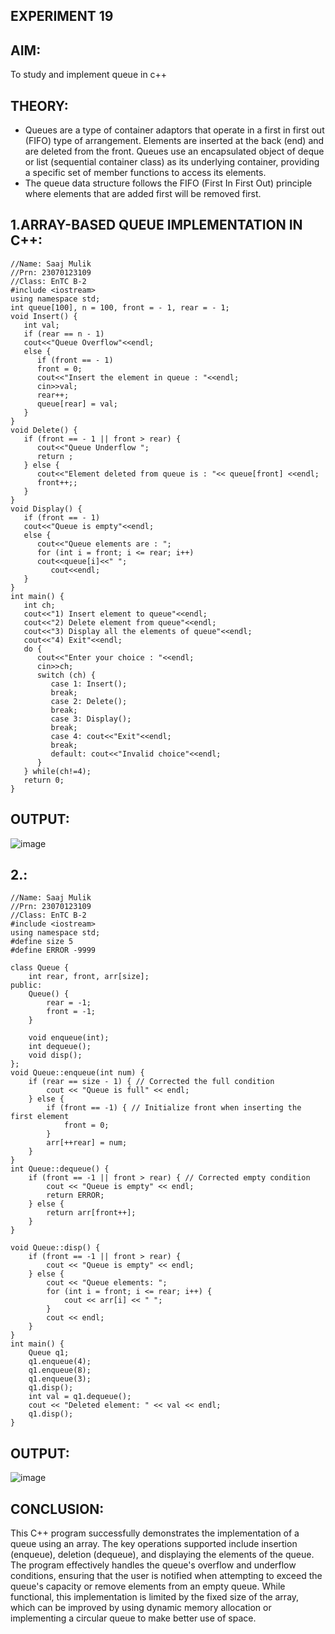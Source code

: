 ## EXPERIMENT 19

## AIM:
To study and implement queue in c++

## THEORY:

* Queues are a type of container adaptors that operate in a first in first out (FIFO) type of arrangement. Elements are inserted at the back (end) and are deleted from the front. Queues use an encapsulated object of deque or list (sequential container class) as its underlying container, providing a specific set of member functions to access its elements.
* The queue data structure follows the FIFO (First In First Out) principle where elements that are added first will be removed first.

## 1.ARRAY-BASED QUEUE IMPLEMENTATION IN C++:
~~~
//Name: Saaj Mulik
//Prn: 23070123109
//Class: EnTC B-2
#include <iostream>
using namespace std;
int queue[100], n = 100, front = - 1, rear = - 1;
void Insert() {
   int val;
   if (rear == n - 1)
   cout<<"Queue Overflow"<<endl;
   else {
      if (front == - 1)
      front = 0;
      cout<<"Insert the element in queue : "<<endl;
      cin>>val;
      rear++;
      queue[rear] = val;
   }
}
void Delete() {
   if (front == - 1 || front > rear) {
      cout<<"Queue Underflow ";
      return ;
   } else {
      cout<<"Element deleted from queue is : "<< queue[front] <<endl;
      front++;;
   }
}
void Display() {
   if (front == - 1)
   cout<<"Queue is empty"<<endl;
   else {
      cout<<"Queue elements are : ";
      for (int i = front; i <= rear; i++)
      cout<<queue[i]<<" ";
         cout<<endl;
   }
}
int main() {
   int ch;
   cout<<"1) Insert element to queue"<<endl;
   cout<<"2) Delete element from queue"<<endl;
   cout<<"3) Display all the elements of queue"<<endl;
   cout<<"4) Exit"<<endl;
   do {
      cout<<"Enter your choice : "<<endl;
      cin>>ch;
      switch (ch) {
         case 1: Insert();
         break;
         case 2: Delete();
         break;
         case 3: Display();
         break;
         case 4: cout<<"Exit"<<endl;
         break;
         default: cout<<"Invalid choice"<<endl;
      }
   } while(ch!=4);
   return 0;
}
~~~

## OUTPUT:

![image](https://github.com/user-attachments/assets/f2e88907-6508-49ad-be4a-b50ef15544ad)

## 2.:
~~~
//Name: Saaj Mulik
//Prn: 23070123109
//Class: EnTC B-2
#include <iostream>
using namespace std;
#define size 5
#define ERROR -9999

class Queue {
    int rear, front, arr[size];
public:
    Queue() {
        rear = -1;
        front = -1;
    }

    void enqueue(int);
    int dequeue();
    void disp();
};
void Queue::enqueue(int num) {
    if (rear == size - 1) { // Corrected the full condition
        cout << "Queue is full" << endl;
    } else {
        if (front == -1) { // Initialize front when inserting the first element
            front = 0;
        }
        arr[++rear] = num;
    }
}
int Queue::dequeue() {
    if (front == -1 || front > rear) { // Corrected empty condition
        cout << "Queue is empty" << endl;
        return ERROR;
    } else {
        return arr[front++];
    }
}

void Queue::disp() {
    if (front == -1 || front > rear) {
        cout << "Queue is empty" << endl;
    } else {
        cout << "Queue elements: ";
        for (int i = front; i <= rear; i++) {
            cout << arr[i] << " ";
        }
        cout << endl;
    }
}
int main() {
    Queue q1;
    q1.enqueue(4);
    q1.enqueue(8);
    q1.enqueue(3);
    q1.disp();
    int val = q1.dequeue();
    cout << "Deleted element: " << val << endl;
    q1.disp();
}
~~~

## OUTPUT:

![image](https://github.com/user-attachments/assets/8d85846e-e618-4d61-9314-cfe71bf4e816)

## CONCLUSION:
This C++ program successfully demonstrates the implementation of a queue using an array. The key operations supported include insertion (enqueue), deletion (dequeue), and displaying the elements of the queue. The program effectively handles the queue's overflow and underflow conditions, ensuring that the user is notified when attempting to exceed the queue's capacity or remove elements from an empty queue. While functional, this implementation is limited by the fixed size of the array, which can be improved by using dynamic memory allocation or implementing a circular queue to make better use of space.
